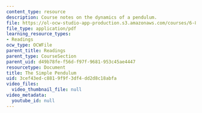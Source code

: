 ```yaml
---
content_type: resource
description: Course notes on the dynamics of a pendulum.
file: https://ol-ocw-studio-app-production.s3.amazonaws.com/courses/6-832-underactuated-robotics-spring-2009/3cef43edc8819f9f3df4dd2d8c18abfa_MIT6_832s09_read_ch02.pdf
file_type: application/pdf
learning_resource_types:
- Readings
ocw_type: OCWFile
parent_title: Readings
parent_type: CourseSection
parent_uid: d49b78fe-f56d-f97f-9681-953c45ae4447
resourcetype: Document
title: The Simple Pendulum
uid: 3cef43ed-c881-9f9f-3df4-dd2d8c18abfa
video_files:
  video_thumbnail_file: null
video_metadata:
  youtube_id: null
---
```

